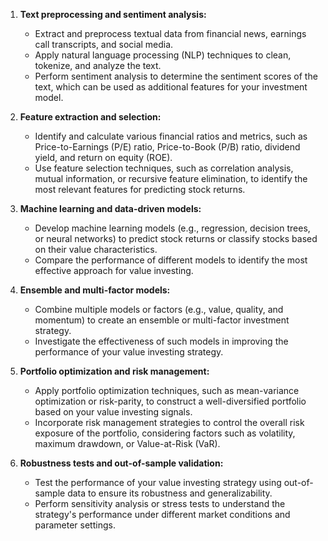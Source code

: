 1. **Text preprocessing and sentiment analysis:**
   - Extract and preprocess textual data from financial news, earnings call transcripts, and social media.
   - Apply natural language processing (NLP) techniques to clean, tokenize, and analyze the text.
   - Perform sentiment analysis to determine the sentiment scores of the text, which can be used as additional features for your investment model.

2. **Feature extraction and selection:**
   - Identify and calculate various financial ratios and metrics, such as Price-to-Earnings (P/E) ratio, Price-to-Book (P/B) ratio, dividend yield, and return on equity (ROE).
   - Use feature selection techniques, such as correlation analysis, mutual information, or recursive feature elimination, to identify the most relevant features for predicting stock returns.

3. **Machine learning and data-driven models:**
   - Develop machine learning models (e.g., regression, decision trees, or neural networks) to predict stock returns or classify stocks based on their value characteristics.
   - Compare the performance of different models to identify the most effective approach for value investing.

4. **Ensemble and multi-factor models:**
   - Combine multiple models or factors (e.g., value, quality, and momentum) to create an ensemble or multi-factor investment strategy.
   - Investigate the effectiveness of such models in improving the performance of your value investing strategy.

5. **Portfolio optimization and risk management:**
   - Apply portfolio optimization techniques, such as mean-variance optimization or risk-parity, to construct a well-diversified portfolio based on your value investing signals.
   - Incorporate risk management strategies to control the overall risk exposure of the portfolio, considering factors such as volatility, maximum drawdown, or Value-at-Risk (VaR).

6. **Robustness tests and out-of-sample validation:**
   - Test the performance of your value investing strategy using out-of-sample data to ensure its robustness and generalizability.
   - Perform sensitivity analysis or stress tests to understand the strategy's performance under different market conditions and parameter settings.
